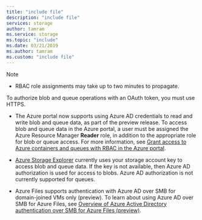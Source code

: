 ```yaml
---
title: "include file"
description: "include file"
services: storage
author: tamram
ms.service: storage
ms.topic: "include"
ms.date: 03/21/2019
ms.author: tamram
ms.custom: "include file"
---
```


> [!NOTE]
> - RBAC role assignments may take up to two minutes to propagate.
>
> To authorize blob and queue operations with an OAuth token, you must use HTTPS.
>
> - The Azure portal now supports using Azure AD credentials to read and write blob and queue data, as part of the preview release. To access blob and queue data in the Azure portal, a user must be assigned the Azure Resource Manager **Reader** role, in addition to the appropriate role for blob or queue access. For more information, see [Grant access to Azure containers and queues with RBAC in the Azure portal](../articles/storage/common/storage-auth-aad-rbac.md). 
> 
> - [Azure Storage Explorer](https://azure.microsoft.com/features/storage-explorer/) currently uses your storage account key to access blob and queue data. If the key is not available, then Azure AD authorization is used for access to blobs. Azure AD authorization is not currently supported for queues. 
>
> - Azure Files supports authentication with Azure AD over SMB for domain-joined VMs only (preview). To learn about using Azure AD over SMB for Azure Files, see [Overview of Azure Active Directory authentication over SMB for Azure Files (preview)](../articles/storage/files/storage-files-active-directory-overview.md).